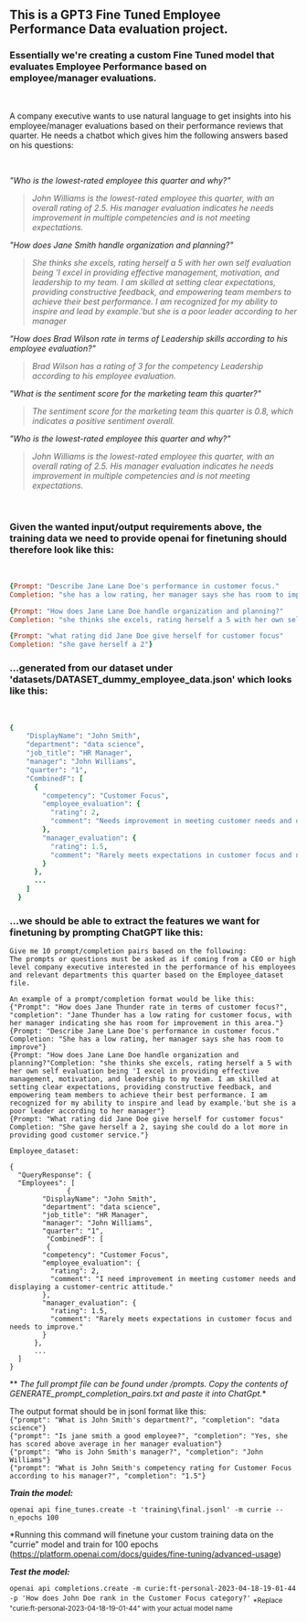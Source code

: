 ##  This is a GPT3 Fine Tuned Employee Performance Data evaluation project.
### Essentially we're creating a custom Fine Tuned model that evaluates Employee Performance based on employee/manager evaluations. 
<br/>

A company executive wants to use natural language to get insights into his employee/manager evaluations based on their performance reviews that quarter. He needs a chatbot which gives him the following answers based on his questions:

<br/>

*"Who is the lowest-rated employee this quarter and why?"*
> *John Williams is the lowest-rated employee this quarter, with an overall rating of 2.5. His manager evaluation indicates he needs improvement in multiple competencies and is not meeting expectations.*

*"How does Jane Smith handle organization and planning?"*
> *She thinks she excels, rating herself a 5 with her own self evaluation being 'I excel in providing effective management, motivation, and leadership to my team. I am skilled at setting clear expectations, providing constructive feedback, and empowering team members to achieve their best performance. I am recognized for my ability to inspire and lead by example.'but she is a poor leader according to her manager*

*"How does Brad Wilson rate in terms of Leadership skills according to his employee evaluation?"*
> *Brad Wilson has a rating of 3 for the competency Leadership according to his employee evaluation.*

*"What is the sentiment score for the marketing team this quarter?"*
> *The sentiment score for the marketing team this quarter is 0.8, which indicates a positive sentiment overall.*

*"Who is the lowest-rated employee this quarter and why?"*
> *John Williams is the lowest-rated employee this quarter, with an overall rating of 2.5. His manager evaluation indicates he needs improvement in multiple competencies and is not meeting expectations.*

<br/>

### Given the wanted input/output requirements above, the training data we need to provide openai for finetuning should therefore look like this:

<br/>

```ruby
{Prompt: "Describe Jane Lane Doe's performance in customer focus."
Completion: "she has a low rating, her manager says she has room to improve"}

{Prompt: "How does Jane Lane Doe handle organization and planning?"
Completion: "she thinks she excels, rating herself a 5 with her own self evaluation being 'I excel in providing effective management, motivation, and leadership to my team. I am skilled at setting clear expectations, providing constructive feedback, and empowering team members to achieve their best performance. I am recognized for my ability to inspire and lead by example.'but she is a poor leader according to her manager"}

{Prompt: "what rating did Jane Doe give herself for customer focus"
Completion: "she gave herself a 2"}
```

### ...generated from our dataset under 'datasets/DATASET_dummy_employee_data.json' which looks like this: 
<br/>

```ruby
{
    "DisplayName": "John Smith",
    "department": "data science",
    "job_title": "HR Manager",
    "manager": "John Williams",
    "quarter": "1",
    "CombinedF": [
      {
        "competency": "Customer Focus",
        "employee_evaluation": {
          "rating": 2,
          "comment": "Needs improvement in meeting customer needs and displaying a customer-centric attitude."
        },
        "manager_evaluation": {
          "rating": 1.5,
          "comment": "Rarely meets expectations in customer focus and needs to improve."
        }
      },
      ...
    ]
  }
```

### ...we should be able to extract the features we want for finetuning by prompting ChatGPT like this:

```
Give me 10 prompt/completion pairs based on the following:
The prompts or questions must be asked as if coming from a CEO or high level company executive interested in the performance of his employees and relevant departments this quarter based on the Employee_dataset file.

An example of a prompt/completion format would be like this:
{"Prompt": "How does Jane Thunder rate in terms of customer focus?", "completion": "Jane Thunder has a low rating for customer focus, with her manager indicating she has room for improvement in this area."}
{Prompt: "Describe Jane Lane Doe's performance in customer focus." Completion: "She has a low rating, her manager says she has room to improve"}
{Prompt: "How does Jane Lane Doe handle organization and planning?"Completion: "she thinks she excels, rating herself a 5 with her own self evaluation being 'I excel in providing effective management, motivation, and leadership to my team. I am skilled at setting clear expectations, providing constructive feedback, and empowering team members to achieve their best performance. I am recognized for my ability to inspire and lead by example.'but she is a poor leader according to her manager"}
{Prompt: "What rating did Jane Doe give herself for customer focus" Completion: "She gave herself a 2, saying she could do a lot more in providing good customer service."}

Employee_dataset:

{
  "QueryResponse": {
  "Employees": [
              {
        "DisplayName": "John Smith",
        "department": "data science",
        "job_title": "HR Manager",
        "manager": "John Williams",
        "quarter": "1",
         "CombinedF": [
         {
        "competency": "Customer Focus",
        "employee_evaluation": {
          "rating": 2,
          "comment": "I need improvement in meeting customer needs and displaying a customer-centric attitude."
        },
        "manager_evaluation": {
          "rating": 1.5,
          "comment": "Rarely meets expectations in customer focus and needs to improve."
        }
      },
      ...
  ]
}
```


** *The full prompt file can be found under /prompts. Copy the contents of GENERATE_prompt_completion_pairs.txt and paste it into ChatGpt.**

The output format should be in jsonl format like this: 
<br/>
```{"prompt": "What is John Smith's department?", "completion": "data science"}``` <br />
```{"prompt": "Is jane smith a good employee?", "completion": "Yes, she has scored above average in her manager evaluation"}``` <br />
```{"prompt": "Who is John Smith's manager?", "completion": "John Williams"}``` <br />
```{"prompt": "What is John Smith's competency rating for Customer Focus according to his manager?", "completion": "1.5"}``` <br />


***Train the model:*** 

```openai api fine_tunes.create -t 'training\final.jsonl' -m currie --n_epochs 100```

*Running this command will finetune your custom training data on the "currie" model and train for 100 epochs (https://platform.openai.com/docs/guides/fine-tuning/advanced-usage)

***Test the model:*** 

```openai api completions.create -m curie:ft-personal-2023-04-18-19-01-44 -p 'How does John Doe rank in the Customer Focus category?'```
<sub> *Replace "curie:ft-personal-2023-04-18-19-01-44" with your actual model name </sub>
